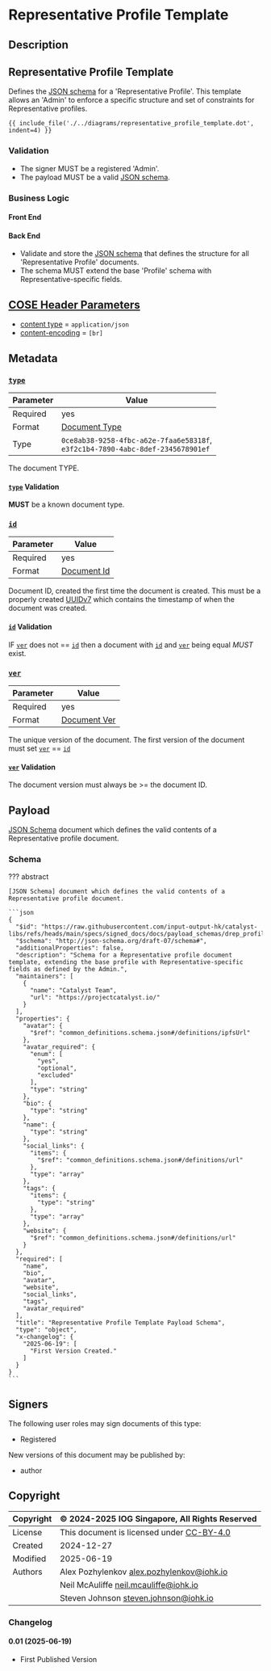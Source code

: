 # Representative Profile Template

## Description

## Representative Profile Template
Defines the [JSON schema] for a 'Representative Profile'.
This template allows an 'Admin' to enforce a specific structure and set of constraints for Representative profiles.

<!-- markdownlint-disable max-one-sentence-per-line -->

```graphviz dot representative_profile_template.dot.svg
{{ include_file('./../diagrams/representative_profile_template.dot', indent=4) }}
```

<!-- markdownlint-enable max-one-sentence-per-line -->

### Validation

* The signer MUST be a registered 'Admin'.
* The payload MUST be a valid [JSON schema].

### Business Logic

#### Front End



#### Back End

* Validate and store the [JSON schema] that defines the structure for all 'Representative Profile' documents.
* The schema MUST extend the base 'Profile' schema with Representative-specific fields.

## [COSE Header Parameters][RFC9052-HeaderParameters]

* [content type](../spec.md#content-type) = `application/json`
* [content-encoding](../spec.md#content-encoding) = `[br]`

## Metadata

### [`type`](../metadata.md#type)

<!-- markdownlint-disable MD033 -->
| Parameter | Value |
| --- | --- |
| Required | yes |
| Format | [Document Type](../metadata.md#document-type) |
| Type | `0ce8ab38-9258-4fbc-a62e-7faa6e58318f`,<br/>`e3f2c1b4-7890-4abc-8def-2345678901ef` |
<!-- markdownlint-enable MD033 -->
The document TYPE.

#### [`type`](../metadata.md#type) Validation

**MUST** be a known document type.

### [`id`](../metadata.md#id)

<!-- markdownlint-disable MD033 -->
| Parameter | Value |
| --- | --- |
| Required | yes |
| Format | [Document Id](../metadata.md#document-id) |
<!-- markdownlint-enable MD033 -->
Document ID, created the first time the document is created.
This must be a properly created [UUIDv7][RFC9562-V7] which contains the
timestamp of when the document was created.

#### [`id`](../metadata.md#id) Validation

IF [`ver`](../metadata.md#ver) does not == [`id`](../metadata.md#id) then a document with
[`id`](../metadata.md#id) and [`ver`](../metadata.md#ver) being equal *MUST* exist.

### [`ver`](../metadata.md#ver)

<!-- markdownlint-disable MD033 -->
| Parameter | Value |
| --- | --- |
| Required | yes |
| Format | [Document Ver](../metadata.md#document-ver) |
<!-- markdownlint-enable MD033 -->
The unique version of the document.
The first version of the document must set [`ver`](../metadata.md#ver) == [`id`](../metadata.md#id)

#### [`ver`](../metadata.md#ver) Validation

The document version must always be >= the document ID.

## Payload

[JSON Schema] document which defines the valid contents of a Representative profile document.

### Schema

<!-- markdownlint-disable MD013 MD046 max-one-sentence-per-line -->
??? abstract

    [JSON Schema] document which defines the valid contents of a Representative profile document.

    ```json
    {
      "$id": "https://raw.githubusercontent.com/input-output-hk/catalyst-libs/refs/heads/main/specs/signed_docs/docs/payload_schemas/drep_profile_template.schema.json",
      "$schema": "http://json-schema.org/draft-07/schema#",
      "additionalProperties": false,
      "description": "Schema for a Representative profile document template, extending the base profile with Representative-specific fields as defined by the Admin.",
      "maintainers": [
        {
          "name": "Catalyst Team",
          "url": "https://projectcatalyst.io/"
        }
      ],
      "properties": {
        "avatar": {
          "$ref": "common_definitions.schema.json#/definitions/ipfsUrl"
        },
        "avatar_required": {
          "enum": [
            "yes",
            "optional",
            "excluded"
          ],
          "type": "string"
        },
        "bio": {
          "type": "string"
        },
        "name": {
          "type": "string"
        },
        "social_links": {
          "items": {
            "$ref": "common_definitions.schema.json#/definitions/url"
          },
          "type": "array"
        },
        "tags": {
          "items": {
            "type": "string"
          },
          "type": "array"
        },
        "website": {
          "$ref": "common_definitions.schema.json#/definitions/url"
        }
      },
      "required": [
        "name",
        "bio",
        "avatar",
        "website",
        "social_links",
        "tags",
        "avatar_required"
      ],
      "title": "Representative Profile Template Payload Schema",
      "type": "object",
      "x-changelog": {
        "2025-06-19": [
          "First Version Created."
        ]
      }
    }
    ```

<!-- markdownlint-enable MD013 MD046 max-one-sentence-per-line -->

## Signers

The following user roles may sign documents of this type:

* Registered

New versions of this document may be published by:

* author

## Copyright

| Copyright | :copyright: 2024-2025 IOG Singapore, All Rights Reserved |
| --- | --- |
| License | This document is licensed under [CC-BY-4.0] |
| Created | 2024-12-27 |
| Modified | 2025-06-19 |
| Authors | Alex Pozhylenkov <alex.pozhylenkov@iohk.io> |
| | Neil McAuliffe <neil.mcauliffe@iohk.io> |
| | Steven Johnson <steven.johnson@iohk.io> |

### Changelog

#### 0.01 (2025-06-19)

  * First Published Version

[RFC9052-HeaderParameters]: https://www.rfc-editor.org/rfc/rfc8152#section-3.1
[JSON Schema]: https://json-schema.org/draft-07
[CC-BY-4.0]: https://creativecommons.org/licenses/by/4.0/legalcode
[RFC9562-V7]: https://www.rfc-editor.org/rfc/rfc9562.html#name-uuid-version-7
